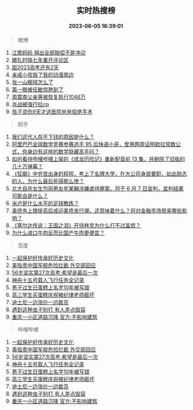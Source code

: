 <div align="center"><h2>实时热搜榜</h2><h4>2023-06-05 16:39:01</h4></div>

> 微博  

1. [江歌妈妈 捐出全部赔偿不是冲动](https://s.weibo.com/weibo?q=%E6%B1%9F%E6%AD%8C%E5%A6%88%E5%A6%88%20%E6%8D%90%E5%87%BA%E5%85%A8%E9%83%A8%E8%B5%94%E5%81%BF%E4%B8%8D%E6%98%AF%E5%86%B2%E5%8A%A8&t=31&band_rank=1&Refer=top)<br />
2. [娜扎时隔七年重开评论区](https://s.weibo.com/weibo?q=%23%E5%A8%9C%E6%89%8E%E6%97%B6%E9%9A%94%E4%B8%83%E5%B9%B4%E9%87%8D%E5%BC%80%E8%AF%84%E8%AE%BA%E5%8C%BA%23&t=31&band_rank=2&Refer=top)<br />
3. [距2023高考还有2天](https://s.weibo.com/weibo?q=%23%E8%B7%9D2023%E9%AB%98%E8%80%83%E8%BF%98%E6%9C%892%E5%A4%A9%23&t=31&band_rank=3&Refer=top)<br />
4. [亲戚小孩毁了我的动漫周边](https://s.weibo.com/weibo?q=%23%E4%BA%B2%E6%88%9A%E5%B0%8F%E5%AD%A9%E6%AF%81%E4%BA%86%E6%88%91%E7%9A%84%E5%8A%A8%E6%BC%AB%E5%91%A8%E8%BE%B9%23&t=31&band_rank=4&Refer=top)<br />
5. [张一山眼球怎么了](https://s.weibo.com/weibo?q=%23%E5%BC%A0%E4%B8%80%E5%B1%B1%E7%9C%BC%E7%90%83%E6%80%8E%E4%B9%88%E4%BA%86%23&t=31&band_rank=5&Refer=top)<br />
6. [第一眼被任敏惊艳到了](https://s.weibo.com/weibo?q=%23%E7%AC%AC%E4%B8%80%E7%9C%BC%E8%A2%AB%E4%BB%BB%E6%95%8F%E6%83%8A%E8%89%B3%E5%88%B0%E4%BA%86%23&t=31&band_rank=6&Refer=top)<br />
7. [周震南父亲等被恢复执行1046万](https://s.weibo.com/weibo?q=%23%E5%91%A8%E9%9C%87%E5%8D%97%E7%88%B6%E4%BA%B2%E7%AD%89%E8%A2%AB%E6%81%A2%E5%A4%8D%E6%89%A7%E8%A1%8C1046%E4%B8%87%23&t=31&band_rank=7&Refer=top)<br />
8. [肖战被强行拉cp](https://s.weibo.com/weibo?q=%23%E8%82%96%E6%88%98%E8%A2%AB%E5%BC%BA%E8%A1%8C%E6%8B%89cp%23&t=31&band_rank=8&Refer=top)<br />
9. [孩子烫伤9天才送医院爸爸拒绝手术](https://s.weibo.com/weibo?q=%23%E5%AD%A9%E5%AD%90%E7%83%AB%E4%BC%A49%E5%A4%A9%E6%89%8D%E9%80%81%E5%8C%BB%E9%99%A2%E7%88%B8%E7%88%B8%E6%8B%92%E7%BB%9D%E6%89%8B%E6%9C%AF%23&t=31&band_rank=9&Refer=top)<br />

> 知乎  

1. [我们这代人存不下钱的原因是什么？](https://www.zhihu.com/question/603826642)<br />
2. [阿里巴巴全球数学竞赛参赛选手 95 后快递小哥，曾用两周证明欧拉常数公式，你身边有这样的数学隐藏高手吗？](https://www.zhihu.com/question/604783697)<br />
3. [如何看待哔哩哔哩上架的《成龙历险记》重新配音前 13 集，并删除了旧版的几十万弹幕？](https://www.zhihu.com/question/604251906)<br />
4. [《狂飙》中穷苦出身的程程，考上了名牌大学，在大公司身居要职，如此励志的人，为什么最后死得那么惨？](https://www.zhihu.com/question/604132619)<br />
5. [北大自杀女生包丽男友牟某翰涉嫌虐待罪案，将于 6 月 7 日宣判，宣判结果可能会是什么？](https://www.zhihu.com/question/604835005)<br />
6. [米卢是什么水平的足球教练？](https://www.zhihu.com/question/21168956)<br />
7. [美债务上限提高后或迎美债发行潮，这意味着什么？将对金融市场带来哪些影响？](https://www.zhihu.com/question/604845882)<br />
8. [《塞尔达传说：王国之泪》开场林克为什么打不过盖侬？](https://www.zhihu.com/question/603276471)<br />
9. [为什么进口牛肉反而比国产牛肉更便宜？](https://www.zhihu.com/question/600043391)<br />

> 百度  

1. [一起保护好传承好历史文化](https://www.baidu.com/s?wd=%E4%B8%80%E8%B5%B7%E4%BF%9D%E6%8A%A4%E5%A5%BD%E4%BC%A0%E6%89%BF%E5%A5%BD%E5%8E%86%E5%8F%B2%E6%96%87%E5%8C%96&sa=fyb_news&rsv_dl=fyb_news)<br />
2. [美指责中国军舰危险拦截 外交部回应](https://www.baidu.com/s?wd=%E7%BE%8E%E6%8C%87%E8%B4%A3%E4%B8%AD%E5%9B%BD%E5%86%9B%E8%88%B0%E5%8D%B1%E9%99%A9%E6%8B%A6%E6%88%AA+%E5%A4%96%E4%BA%A4%E9%83%A8%E5%9B%9E%E5%BA%94&sa=fyb_news&rsv_dl=fyb_news)<br />
3. [56岁梁实第27次高考:希望是最后一次](https://www.baidu.com/s?wd=56%E5%B2%81%E6%A2%81%E5%AE%9E%E7%AC%AC27%E6%AC%A1%E9%AB%98%E8%80%83%3A%E5%B8%8C%E6%9C%9B%E6%98%AF%E6%9C%80%E5%90%8E%E4%B8%80%E6%AC%A1&sa=fyb_news&rsv_dl=fyb_news)<br />
4. [神舟十五号载人飞行任务全记录](https://www.baidu.com/s?wd=%E7%A5%9E%E8%88%9F%E5%8D%81%E4%BA%94%E5%8F%B7%E8%BD%BD%E4%BA%BA%E9%A3%9E%E8%A1%8C%E4%BB%BB%E5%8A%A1%E5%85%A8%E8%AE%B0%E5%BD%95&sa=fyb_news&rsv_dl=fyb_news)<br />
5. [男子过生日蛋糕上名字10年被写错](https://www.baidu.com/s?wd=%E7%94%B7%E5%AD%90%E8%BF%87%E7%94%9F%E6%97%A5%E8%9B%8B%E7%B3%95%E4%B8%8A%E5%90%8D%E5%AD%9710%E5%B9%B4%E8%A2%AB%E5%86%99%E9%94%99&sa=fyb_news&rsv_dl=fyb_news)<br />
6. [高三学生买蛋糕庆祝被纪律老师砸坏](https://www.baidu.com/s?wd=%E9%AB%98%E4%B8%89%E5%AD%A6%E7%94%9F%E4%B9%B0%E8%9B%8B%E7%B3%95%E5%BA%86%E7%A5%9D%E8%A2%AB%E7%BA%AA%E5%BE%8B%E8%80%81%E5%B8%88%E7%A0%B8%E5%9D%8F&sa=fyb_news&rsv_dl=fyb_news)<br />
7. [迪士尼一边涨价一边裁员](https://www.baidu.com/s?wd=%E8%BF%AA%E5%A3%AB%E5%B0%BC%E4%B8%80%E8%BE%B9%E6%B6%A8%E4%BB%B7%E4%B8%80%E8%BE%B9%E8%A3%81%E5%91%98&sa=fyb_news&rsv_dl=fyb_news)<br />
8. [遇到这种虫子别打 有人差点毁容](https://www.baidu.com/s?wd=%E9%81%87%E5%88%B0%E8%BF%99%E7%A7%8D%E8%99%AB%E5%AD%90%E5%88%AB%E6%89%93+%E6%9C%89%E4%BA%BA%E5%B7%AE%E7%82%B9%E6%AF%81%E5%AE%B9&sa=fyb_news&rsv_dl=fyb_news)<br />
9. [重庆一小区道路沉降 官方:不影响建筑](https://www.baidu.com/s?wd=%E9%87%8D%E5%BA%86%E4%B8%80%E5%B0%8F%E5%8C%BA%E9%81%93%E8%B7%AF%E6%B2%89%E9%99%8D+%E5%AE%98%E6%96%B9%3A%E4%B8%8D%E5%BD%B1%E5%93%8D%E5%BB%BA%E7%AD%91&sa=fyb_news&rsv_dl=fyb_news)<br />

> 哔哩哔哩  

1. [一起保护好传承好历史文化](https://www.baidu.com/s?wd=%E4%B8%80%E8%B5%B7%E4%BF%9D%E6%8A%A4%E5%A5%BD%E4%BC%A0%E6%89%BF%E5%A5%BD%E5%8E%86%E5%8F%B2%E6%96%87%E5%8C%96&sa=fyb_news&rsv_dl=fyb_news)<br />
2. [美指责中国军舰危险拦截 外交部回应](https://www.baidu.com/s?wd=%E7%BE%8E%E6%8C%87%E8%B4%A3%E4%B8%AD%E5%9B%BD%E5%86%9B%E8%88%B0%E5%8D%B1%E9%99%A9%E6%8B%A6%E6%88%AA+%E5%A4%96%E4%BA%A4%E9%83%A8%E5%9B%9E%E5%BA%94&sa=fyb_news&rsv_dl=fyb_news)<br />
3. [56岁梁实第27次高考:希望是最后一次](https://www.baidu.com/s?wd=56%E5%B2%81%E6%A2%81%E5%AE%9E%E7%AC%AC27%E6%AC%A1%E9%AB%98%E8%80%83%3A%E5%B8%8C%E6%9C%9B%E6%98%AF%E6%9C%80%E5%90%8E%E4%B8%80%E6%AC%A1&sa=fyb_news&rsv_dl=fyb_news)<br />
4. [神舟十五号载人飞行任务全记录](https://www.baidu.com/s?wd=%E7%A5%9E%E8%88%9F%E5%8D%81%E4%BA%94%E5%8F%B7%E8%BD%BD%E4%BA%BA%E9%A3%9E%E8%A1%8C%E4%BB%BB%E5%8A%A1%E5%85%A8%E8%AE%B0%E5%BD%95&sa=fyb_news&rsv_dl=fyb_news)<br />
5. [男子过生日蛋糕上名字10年被写错](https://www.baidu.com/s?wd=%E7%94%B7%E5%AD%90%E8%BF%87%E7%94%9F%E6%97%A5%E8%9B%8B%E7%B3%95%E4%B8%8A%E5%90%8D%E5%AD%9710%E5%B9%B4%E8%A2%AB%E5%86%99%E9%94%99&sa=fyb_news&rsv_dl=fyb_news)<br />
6. [高三学生买蛋糕庆祝被纪律老师砸坏](https://www.baidu.com/s?wd=%E9%AB%98%E4%B8%89%E5%AD%A6%E7%94%9F%E4%B9%B0%E8%9B%8B%E7%B3%95%E5%BA%86%E7%A5%9D%E8%A2%AB%E7%BA%AA%E5%BE%8B%E8%80%81%E5%B8%88%E7%A0%B8%E5%9D%8F&sa=fyb_news&rsv_dl=fyb_news)<br />
7. [迪士尼一边涨价一边裁员](https://www.baidu.com/s?wd=%E8%BF%AA%E5%A3%AB%E5%B0%BC%E4%B8%80%E8%BE%B9%E6%B6%A8%E4%BB%B7%E4%B8%80%E8%BE%B9%E8%A3%81%E5%91%98&sa=fyb_news&rsv_dl=fyb_news)<br />
8. [遇到这种虫子别打 有人差点毁容](https://www.baidu.com/s?wd=%E9%81%87%E5%88%B0%E8%BF%99%E7%A7%8D%E8%99%AB%E5%AD%90%E5%88%AB%E6%89%93+%E6%9C%89%E4%BA%BA%E5%B7%AE%E7%82%B9%E6%AF%81%E5%AE%B9&sa=fyb_news&rsv_dl=fyb_news)<br />
9. [重庆一小区道路沉降 官方:不影响建筑](https://www.baidu.com/s?wd=%E9%87%8D%E5%BA%86%E4%B8%80%E5%B0%8F%E5%8C%BA%E9%81%93%E8%B7%AF%E6%B2%89%E9%99%8D+%E5%AE%98%E6%96%B9%3A%E4%B8%8D%E5%BD%B1%E5%93%8D%E5%BB%BA%E7%AD%91&sa=fyb_news&rsv_dl=fyb_news)<br />
